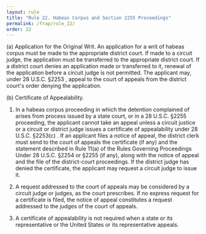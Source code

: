 ```yaml
---
layout: rule
title: "Rule 22. Habeas Corpus and Section 2255 Proceedings"
permalink: /frap/rule_22/
order: 22
---
```


(a) Application for the Original Writ. An application for a writ of habeas corpus must be made to the appropriate district court. If made to a circuit judge, the application must be transferred to the appropriate district court. If a district court denies an application made or transferred to it, renewal of the application before a circuit judge is not permitted. The applicant may, under 28 U.S.C. §2253 , appeal to the court of appeals from the district court's order denying the application.


(b) Certificate of Appealability.


1. In a habeas corpus proceeding in which the detention complained of arises from process issued by a state court, or in a 28 U.S.C. §2255 proceeding, the applicant cannot take an appeal unless a circuit justice or a circuit or district judge issues a certificate of appealability under 28 U.S.C. §2253(c) . If an applicant files a notice of appeal, the district clerk must send to the court of appeals the certificate (if any) and the statement described in Rule 11(a) of the Rules Governing Proceedings Under 28 U.S.C. §2254 or §2255 (if any), along with the notice of appeal and the file of the district-court proceedings. If the district judge has denied the certificate, the applicant may request a circuit judge to issue it.


2. A request addressed to the court of appeals may be considered by a circuit judge or judges, as the court prescribes. If no express request for a certificate is filed, the notice of appeal constitutes a request addressed to the judges of the court of appeals.


3. A certificate of appealability is not required when a state or its representative or the United States or its representative appeals.
